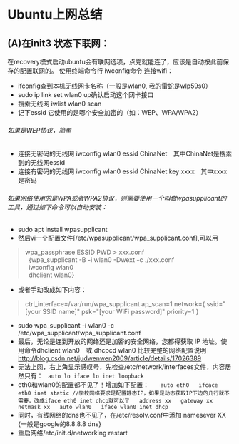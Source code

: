 # Ubuntu上网总结
## (A)在init3 状态下联网：
<a>在recovery模式启动ubuntu会有联网选项，点完就能连了，应该是自动按此前保存的配置联网的。</a>
<a>使用终端命令行 iwconfig命令 连接wifi：</a>
* ifconfig查到本机无线网卡名称（一般是wlan0, 我的雷蛇是wlp59s0）
* sudo ip link set wlan0 up确认启动这个网卡接口
* 搜索无线网 iwlist wlan0 scan
* 记下essid 它使用的是哪个安全加密的（如：WEP、WPA/WPA2）
###### 如果是WEP协议，简单 
* 连接无密码的无线网 iwconfig wlan0 essid ChinaNet　其中ChinaNet是搜索到的无线网essid
* 连接有密码的无线网 iwconfig wlan0 essid ChinaNet key xxxx　其中xxxx是密码
###### 如果网络使用的是WPA或者WPA2协议，则需要使用一个叫做wpasupplicant的工具，通过如下命令可以自动安装：
* sudo apt install wpasupplicant
* 然后vi一个配置文件[/etc/wpasupplicant/wpa_supplicant.conf],可以用
> wpa_passphrase ESSID PWD > xxx.conf  
  {wpa_supplicant -B -i wlan0 -Dwext -c ./xxx.conf  
  iwconfig wlan0  
  dhclient wlan0}
* 或者手动改成如下内容：
> ctrl_interface=/var/run/wpa_supplicant
  ap_scan=1
  network={
        ssid="[your SSID name]"
        psk="[your WiFi password]"
        priority=1
  }
* sudo wpa_supplicant -i wlan0 -c /etc/wpa_supplicant/wpa_supplicant.conf
* 最后，无论是连到开放的网络还是加密的安全网络，您都得获取 IP 地址。使用命令dhclient wlan0　或 dhcpcd wlan0
<a>比较完整的网络配置说明</a> <http://blog.csdn.net/judwenwen2009/article/details/17026389>
* 无法上网，右上角显示感叹号，先检查/etc/network/interfaces文件，内容居然只有：
` auto lo
  iface lo inet loopback`
* eth0和wlan0的配置都不见了！增加如下配置：
`   auto eth0  
    ifcace eth0 inet static //学校网络要求是配置静态IP，如果是动态获取IP下边的几行就不需要，改成iface eth0 inet dhcp就可以了  
    address xx  
    gateway xx  
    netmask xx  
    auto wlan0  
    iface wlan0 inet dhcp`
* 同时，有线网络的dns也不见了，在/etc/resolv.conf中添加 namesever XX {一般是google的8.8.8.8 dns}
* 重启网络/etc/init.d/networking restart
